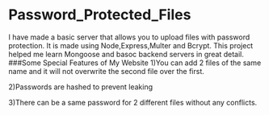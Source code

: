 # Password_Protected_Files
I have made a basic server that allows you to upload files with password protection. 
It is made using Node,Express,Multer and Bcrypt. 
This project helped me learn Mongoose and basoc backend servers in great detail.  
###Some Special Features of My Website
1)You can add 2 files of the same name and it will not overwrite the second file over the first.  

2)Passwords are hashed to prevent leaking  

3)There can be a same password for 2 different files without any conflicts.  
